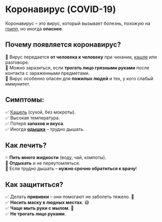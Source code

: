 # Коронавирус (COVID-19)

Коронавирус – это вирус, который вызывает болезнь, похожую на [грипп](gripp.md), но иногда **опаснее**.

## Почему появляется коронавирус?
🔹 Вирус передается **от человека к человеку** при чихании, [кашле](cough.md) или разговоре.  
🔹 Можно заразиться, если **трогать лицо грязными руками** после контакта с зараженными предметами.  
🔹 Вирус особенно опасен для **пожилых людей** и тех, у кого слабый иммунитет.  

## Симптомы:
✅ [Кашель](cough.md) (сухой, без мокроты).  
✅ Высокая температура.  
✅ Потеря **запахов и вкуса**.  
✅ Иногда **[одышка](shortness_of_breath.md)** – трудно дышать.  

## Как лечить?
💦 **Пить много жидкости** (воду, чай, компоты).  
🛌 **Отдыхать** и не переутомляться.  
🏥 Если трудно дышать – **нужно срочно обратиться к врачу**!  

## Как защититься?
✅ Делать **прививки** – они помогают не заболеть тяжело. 💉  
✅ **Носить маску в людных местах**. 😷  
✅ **Чаще мыть руки с мылом**. 🧼  
✅ **Не трогать лицо руками**.  
